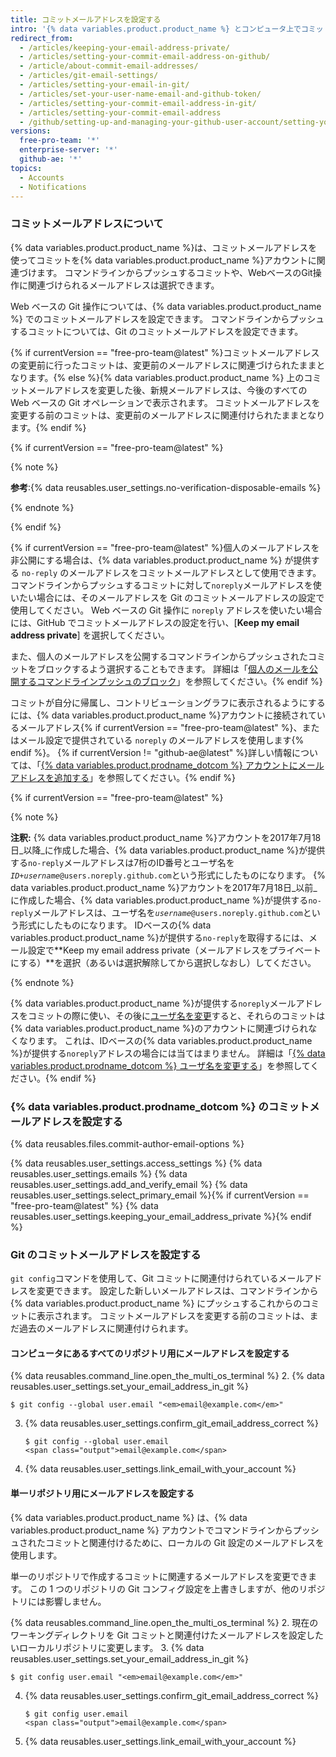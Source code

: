 ```yaml
---
title: コミットメールアドレスを設定する
intro: '{% data variables.product.product_name %} とコンピュータ上でコミットを作成するために使用するメールアドレスを設定できます。'
redirect_from:
  - /articles/keeping-your-email-address-private/
  - /articles/setting-your-commit-email-address-on-github/
  - /article/about-commit-email-addresses/
  - /articles/git-email-settings/
  - /articles/setting-your-email-in-git/
  - /articles/set-your-user-name-email-and-github-token/
  - /articles/setting-your-commit-email-address-in-git/
  - /articles/setting-your-commit-email-address
  - /github/setting-up-and-managing-your-github-user-account/setting-your-commit-email-address
versions:
  free-pro-team: '*'
  enterprise-server: '*'
  github-ae: '*'
topics:
  - Accounts
  - Notifications
---
```


### コミットメールアドレスについて

{% data variables.product.product_name %}は、コミットメールアドレスを使ってコミットを{% data variables.product.product_name %}アカウントに関連づけます。 コマンドラインからプッシュするコミットや、WebベースのGit操作に関連づけられるメールアドレスは選択できます。

Web ベースの Git 操作については、{% data variables.product.product_name %} でのコミットメールアドレスを設定できます。 コマンドラインからプッシュするコミットについては、Git のコミットメールアドレスを設定できます。

{% if currentVersion == "free-pro-team@latest" %}コミットメールアドレスの変更前に行ったコミットは、変更前のメールアドレスに関連づけられたままとなります。{% else %}{% data variables.product.product_name %} 上のコミットメールアドレスを変更した後、新規メールアドレスは、今後のすべての Web ベースの Git オペレーションで表示されます。 コミットメールアドレスを変更する前のコミットは、変更前のメールアドレスに関連付けられたままとなります。{% endif %}

{% if currentVersion == "free-pro-team@latest" %}

{% note %}

**参考**:{% data reusables.user_settings.no-verification-disposable-emails %}

{% endnote %}

{% endif %}

{% if currentVersion == "free-pro-team@latest" %}個人のメールアドレスを非公開にする場合は、{% data variables.product.product_name %} が提供する `no-reply` のメールアドレスをコミットメールアドレスとして使用できます。 コマンドラインからプッシュするコミットに対して`noreply`メールアドレスを使いたい場合には、そのメールアドレスを Git のコミットメールアドレスの設定で使用してください。 Web ベースの Git 操作に `noreply` アドレスを使いたい場合には、GitHub でコミットメールアドレスの設定を行い、[**Keep my email address private**] を選択してください。

また、個人のメールアドレスを公開するコマンドラインからプッシュされたコミットをブロックするよう選択することもできます。 詳細は「[個人のメールを公開するコマンドラインプッシュのブロック](/articles/blocking-command-line-pushes-that-expose-your-personal-email-address)」を参照してください。{% endif %}

コミットが自分に帰属し、コントリビューショングラフに表示されるようにするには、{% data variables.product.product_name %}アカウントに接続されているメールアドレス{% if currentVersion == "free-pro-team@latest" %}、またはメール設定で提供されている `noreply` のメールアドレスを使用します{% endif %}。 {% if currentVersion != "github-ae@latest" %}詳しい情報については、「[{% data variables.product.prodname_dotcom %} アカウントにメールアドレスを追加する](/github/setting-up-and-managing-your-github-user-account/adding-an-email-address-to-your-github-account)」を参照してください。{% endif %}

{% if currentVersion == "free-pro-team@latest" %}

{% note %}

**注釈:** {% data variables.product.product_name %}アカウントを2017年7月18日_以降_に作成した場合、{% data variables.product.product_name %}が提供する`no-reply`メールアドレスは7桁のID番号とユーザ名を<code><em>ID+username</em>@users.noreply.github.com</code>という形式にしたものになります。 {% data variables.product.product_name %}アカウントを2017年7月18日_以前_に作成した場合、{% data variables.product.product_name %}が提供する`no-reply`メールアドレスは、ユーザ名を<code><em>username</em>@users.noreply.github.com</code>という形式にしたものになります。 IDベースの{% data variables.product.product_name %}が提供する`no-reply`を取得するには、メール設定で**Keep my email address private（メールアドレスをプライベートにする）**を選択（あるいは選択解除してから選択しなおし）してください。

{% endnote %}

{% data variables.product.product_name %}が提供する`noreply`メールアドレスをコミットの際に使い、その後に[ユーザ名を変更](/articles/changing-your-github-username)すると、それらのコミットは{% data variables.product.product_name %}のアカウントに関連づけられなくなります。 これは、IDベースの{% data variables.product.product_name %}が提供する`noreply`アドレスの場合には当てはまりません。 詳細は「[{% data variables.product.prodname_dotcom %} ユーザ名を変更する](/articles/changing-your-github-username)」を参照してください。{% endif %}

### {% data variables.product.prodname_dotcom %} のコミットメールアドレスを設定する

{% data reusables.files.commit-author-email-options %}

{% data reusables.user_settings.access_settings %}
{% data reusables.user_settings.emails %}
{% data reusables.user_settings.add_and_verify_email %}
{% data reusables.user_settings.select_primary_email %}{% if currentVersion == "free-pro-team@latest" %}
{% data reusables.user_settings.keeping_your_email_address_private %}{% endif %}

### Git のコミットメールアドレスを設定する

`git config`コマンドを使用して、Git コミットに関連付けられているメールアドレスを変更できます。 設定した新しいメールアドレスは、コマンドラインから {% data variables.product.product_name %} にプッシュするこれからのコミットに表示されます。 コミットメールアドレスを変更する前のコミットは、まだ過去のメールアドレスに関連付けられます。

#### コンピュータにあるすべてのリポジトリ用にメールアドレスを設定する

{% data reusables.command_line.open_the_multi_os_terminal %}
2. {% data reusables.user_settings.set_your_email_address_in_git %}
   ```shell
   $ git config --global user.email "<em>email@example.com</em>"
   ```
3. {% data reusables.user_settings.confirm_git_email_address_correct %}
   ```shell
   $ git config --global user.email
   <span class="output">email@example.com</span>
   ```
4. {% data reusables.user_settings.link_email_with_your_account %}

#### 単一リポジトリ用にメールアドレスを設定する

{% data variables.product.product_name %} は、{% data variables.product.product_name %} アカウントでコマンドラインからプッシュされたコミットと関連付けるために、ローカルの Git 設定のメールアドレスを使用します。

単一のリポジトリで作成するコミットに関連するメールアドレスを変更できます。 この 1 つのリポジトリの Git コンフィグ設定を上書きしますが、他のリポジトリには影響しません。

{% data reusables.command_line.open_the_multi_os_terminal %}
2. 現在のワーキングディレクトリを Git コミットと関連付けたメールアドレスを設定したいローカルリポジトリに変更します。
3. {% data reusables.user_settings.set_your_email_address_in_git %}
   ```shell
   $ git config user.email "<em>email@example.com</em>"
   ```
4. {% data reusables.user_settings.confirm_git_email_address_correct %}
   ```shell
   $ git config user.email
   <span class="output">email@example.com</span>
   ```
5. {% data reusables.user_settings.link_email_with_your_account %}

